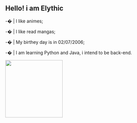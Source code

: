 ## Hello! i am Elythic

-� | I like animes;

-� | I like read mangas;

-� | My birthey day is in 02/07/2006;

-� | I am learning Python and Java, i intend to be back-end.

<div align="center">
  <a href="https://github.com/Elythi">
  <img align="left" height="180em" src="https://github-readme-stats.vercel.app/api?username=Elythi&show_icons=true&theme=dark&include_all_commits=true&count_private=true"/>
</div>
  <div style="display: inline_block"><br>
  </div>
  
